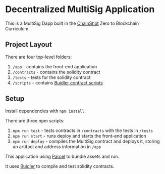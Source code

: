 # Decentralized MultiSig Application

This is a MultiSig Dapp built in the [ChainShot](https://www.chainshot.com/) Zero to Blockchain Curriculum.

## Project Layout

There are four top-level folders:

1. `/app` - contains the front-end application
2. `/contracts` - contains the solidity contract
3. `/tests` - tests for the solidity contract
4. `/scripts` - contains [Buidler contract scripts](https://buidler.dev/guides/scripts.html)

## Setup

Install dependencies with `npm install`.

There are three npm scripts:

1. `npm run test` - tests contracts in `/contracts` with the tests in `/tests`
2. `npm run start` - runs deploy and starts the front-end application
3. `npm run deploy` - compiles the MultiSig contract and deploys it, storing an artifact and address information in `/app`

This application using [Parcel](https://parceljs.org/) to bundle assets and run.

It uses [Buidler](https://buidler.dev/) to compile and test solidity contracts.
